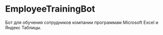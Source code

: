 # EmployeeTrainingBot
Бот для обучения сотрудников компании программам Microsoft Excel и Яндекс Таблицы.

